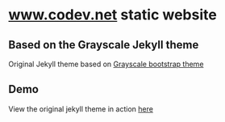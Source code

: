 www.codev.net static website
=====================================


Based on the Grayscale Jekyll theme
-----------------------------------

Original Jekyll theme based on [Grayscale bootstrap theme ](http://ironsummitmedia.github.io/startbootstrap-grayscale/)

## Demo
View the original jekyll theme in action [here](https://jeromelachaud.github.io/grayscale-theme)

